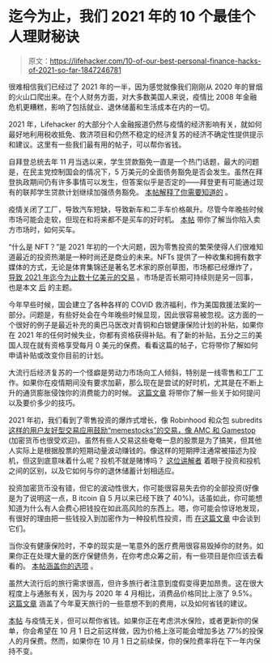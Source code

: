 # 迄今为止，我们 2021 年的 10 个最佳个人理财秘诀

> 原文：<https://lifehacker.com/10-of-our-best-personal-finance-hacks-of-2021-so-far-1847246781>

很难相信我们已经过了 2021 年的一半，因为感觉就像我们刚刚从 2020 年的冒烟的火山口爬出来。在个人财务方面，对大多数美国人来说，疫情比 2008 年金融危机更糟糕，影响了包括就业、退休储蓄和生活成本在内的一切。

2021 年，Lifehacker 的大部分个人金融报道仍然与疫情的经济影响有关，就如何最好地利用税收抵免、救济项目和仍然不稳定的经济复苏的经济不确定性提供提示和建议。这里有一些我们最有用的帖子，可以帮你省钱。

自拜登总统去年 11 月当选以来，学生贷款豁免一直是一个热门话题，最大的问题是，在民主党控制国会的情况下，5 万美元的全面债务豁免是否会发生。虽然在拜登执政期间仍有许多事情可以发生，但答案似乎是否定的——拜登更有可能通过现有的联邦学生贷款计划继续加强债务豁免。 [本帖解释了你需要知道的](https://lifehacker.com/is-student-loan-forgiveness-dead-1846975554) 。

疫情关闭了工厂，导致汽车短缺，导致新车和二手车价格飙升。尽管今年晚些时候市场可能会走软，但现在和将来都不是买车的好时机。 [本帖](https://lifehacker.com/why-its-a-terrible-time-to-buy-a-car-and-how-long-you-1846985137) 带你了解当你陷入卖方市场时，如何买车。

“什么是 NFT？”是 2021 年初的一个大问题，因为零售投资的繁荣使得人们很难知道最近的投资热潮是一种时尚还是商业的未来。NFTs 提供了一种收集和拥有数字媒体的方式，无论是体育集锦还是著名艺术家的原创草图，市场都已经爆炸了， [导致 2021 年迄今为止数十亿美元的交易](https://www.pymnts.com/cryptocurrency/2021/nft-market-hits-2-5b-in-six-months/) 。市场是否长期可持续则是另一回事，也是本文 [后](https://lifehacker.com/why-nft-collectibles-are-overhyped-1846452668) 的主题。

今年早些时候，国会建立了各种各样的 COVID 救济福利，作为美国救援法案的一部分。问题是，有些好处会在今年晚些时候显现，因此很容易被忽视。这方面的一个很好的例子是最近补充的奥巴马医改对青铜和白银健康保险计划的补贴，如果你在 2021 年的任何时候失业，你都有资格获得补贴。有了新的补贴，五分之三的美国人现在就有资格享受每月 0 美元的保费。看看这篇的帖子，它将带你了解如何申请补贴或改变你目前的计划。

大流行后经济复苏的一个怪癖是劳动力市场向工人倾斜，特别是一线零售和工厂工作。如果你在疫情期间没有要求加薪，那么现在是尝试的好时机，尤其是在不断上升的通货膨胀侵蚀你的消费能力的时候。 [这篇文章](https://lifehacker.com/why-right-now-is-the-best-time-to-ask-for-a-pay-raise-1847144633) 将带你了解一些关于如何提问以及要价多少的技巧。

2021 年初，我们看到了零售投资的爆炸式增长，像 Robinhood 和众包 subredits[这样的用户友好型交易应用鼓励“memestocks”的交易，像 AMC 和 Gamestop](https://lifehacker.com/what-s-causing-the-gamestop-stock-trading-frenzy-1846144589) (加密货币也很受欢迎)。虽然有些人交易这些奄奄一息的股票是为了搞笑，但其他人实际上是根据股票的短期动量波动赚钱的。像这样的短期押注通常被描述为投机，但这到底意味着什么呢？投机不就是赌博吗？ [这位讲解者](https://lifehacker.com/the-difference-between-investing-and-speculating-and-w-1847116389) 着眼于投资和投机之间的区别，以及它如何与你的退休储蓄计划相适应。

投资加密货币没有错，但它的波动性很大，你可能很容易失去你的全部投资(好像是为了说明这一点，B itcoin 自 5 月以来已经下跌了 40%)。话虽如此，你可能想知道为什么有人会费心把钱投在如此高风险的东西上。嗯，你可能会惊讶地发现，有很好的理由把一些钱投入到加密作为一种投机性投资，而 [在这篇文章](https://lifehacker.com/is-it-too-late-to-invest-in-cryptocurrencies-1846872430) 中会谈到它们。

当你没有健康保险时，不幸的现实是一笔意外的医疗费用很容易毁掉你的财务。如果你正在处理大量的医疗保健债务，在你考虑众筹之前，有一些项目是你应该去看看的。 [本帖涵盖你的选项](https://lifehacker.com/how-to-pay-your-medical-bills-without-crowdfunding-1846537332) 。

虽然大流行后的旅行需求很高，但许多旅行者注意到度假变得更加昂贵。这在很大程度上与通胀有关，因为与 2020 年 4 月相比，消费品价格同比上涨了 9.5%。 [这篇文章](https://lifehacker.com/7-reasons-travel-is-more-expensive-this-summer-1847019042/slides/4) 涵盖了今年夏天旅行的一些意想不到的费用，以及如何省钱的建议。

[本帖](https://lifehacker.com/get-flood-insurance-now-before-monthly-rates-change-in-1847094351) 与疫情无关，但可以帮你省钱。如果你正在考虑洪水保险，或者更新你的保单，你会希望在 10 月 1 日之前这样做，因为价格上涨可能会增加多达 77%的投保人的月保费。然而，如果你在 10 月 1 日之前续保，你的保险费率将在下一年内保持不变。